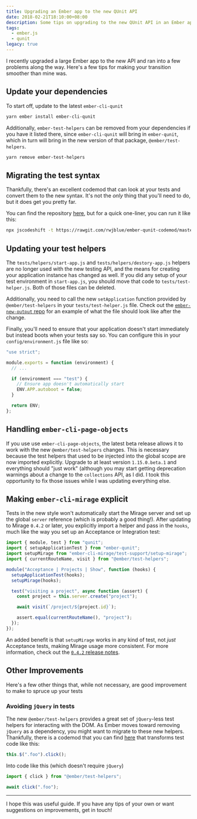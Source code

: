 ```yaml
---
title: Upgrading an Ember app to the new QUnit API
date: 2018-02-21T18:10:00+08:00
description: Some tips on upgrading to the new QUnit API in an Ember app
tags:
  - ember.js
  - qunit
legacy: true
---
```


I recently upgraded a large Ember app to the new API and ran into a few problems along the way. Here's a few tips for making your transition smoother than mine was.

## Update your dependencies

To start off, update to the latest `ember-cli-qunit`

```bash
yarn ember install ember-cli-qunit
```

Additionally, `ember-test-helpers` can be removed from your dependencies if you have it listed there, since `ember-cli-qunit` will bring in `ember-qunit`, which in turn will bring in the new version of that package, `@ember/test-helpers`.

```bash
yarn remove ember-test-helpers
```

## Migrating the test syntax

Thankfully, there's an excellent codemod that can look at your tests and convert them to the new syntax. It's not the _only_ thing that you'll need to do, but it does get you pretty far.

You can find the repository [here](https://github.com/rwjblue/ember-qunit-codemod), but for a quick one-liner, you can run it like this:

```bash
npx jscodeshift -t https://rawgit.com/rwjblue/ember-qunit-codemod/master/ember-qunit-codemod.js ./tests/
```

## Updating your test helpers

The `tests/helpers/start-app.js` and `tests/helpers/destory-app.js` helpers are no longer used with the new testing API, and the means for creating your application instance has changed as well. If you did any setup of your test environment in `start-app.js`, you should move that code to `tests/test-helper.js`. Both of those files can be deleted.

Additionally, you need to call the new `setApplication` function provided by `@ember/test-helpers` in your `tests/test-helper.js` file. Check out the [`ember-new-output` repo](https://github.com/ember-cli/ember-new-output/blob/928deb4bf5474991b6412eb699bf9d1fb6d6f3d3/tests/test-helper.js) for an example of what the file should look like after the change.

Finally, you'll need to ensure that your application doesn't start immediately but instead boots when your tests say so. You can configure this in your `config/environment.js` file like so:

```javascript
"use strict";

module.exports = function (environment) {
  // ...

  if (environment === "test") {
    // Ensure app doesn't automatically start
    ENV.APP.autoboot = false;
  }

  return ENV;
};
```

## Handling `ember-cli-page-objects`

If you use use `ember-cli-page-objects`, the latest beta release allows it to work with the new `@ember/test-helpers` changes. This is necessary because the test helpers that used to be injected into the global scope are now imported explicitly. Upgrade to at least version `1.15.0.beta.1` and everything should "just work" (although you may start getting deprecation warnings about a change to the `collections` API, as I did. I took this opportunity to fix those issues while I was updating everything else.

## Making `ember-cli-mirage` explicit

Tests in the new style won't automatically start the Mirage server and set up the global `server` reference (which is probably a good thing!). After updating to Mirage `0.4.2` or later, you explicitly import a helper and pass in the `hooks`, much like the way you set up an Acceptance or Integration test:

```javascript
import { module, test } from "qunit";
import { setupApplicationTest } from "ember-qunit";
import setupMirage from "ember-cli-mirage/test-support/setup-mirage";
import { currentRouteName, visit } from "@ember/test-helpers";

module("Acceptance | Projects | Show", function (hooks) {
  setupApplicationTest(hooks);
  setupMirage(hooks);

  test("visiting a project", async function (assert) {
    const project = this.server.create("project");

    await visit(`/project/${project.id}`);

    assert.equal(currentRouteName(), "project");
  });
});
```

An added benefit is that `setupMirage` works in any kind of test, not _just_ Acceptance tests, making Mirage usage more consistent. For more information, check out the [`0.4.2` release notes](https://github.com/samselikoff/ember-cli-mirage/releases/tag/v0.4.2).

## Other Improvements

Here's a few other things that, while not necessary, are good improvement to make to spruce up your tests

### Avoiding `jQuery` in tests

The new `@ember/test-helpers` provides a great set of `jQuery`-less test helpers for interacting with the DOM. As Ember moves toward removing `jQuery` as a dependency, you might want to migrate to these new helpers. Thankfully, there is a codemod that you can find [here](https://github.com/simonihmig/ember-test-helpers-codemod) that transforms test code like this:

```javascript
this.$(".foo").click();
```

Into code like this (which doesn't require `jQuery`)

```javascript
import { click } from "@ember/test-helpers";

await click(".foo");
```

---

I hope this was useful guide. If you have any tips of your own or want suggestions on improvements, get in touch!
